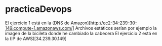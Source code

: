 # practicaDevops

El ejercicio 1 está en la (DNS de Amazon)[http://ec2-34-239-30-149.compute-1.amazonaws.com/]
  Archivos estáticos serían por ejemplo la imagen de la bicileta donde he cambiado la cabecera
El ejercicio 2 está en la (IP de AWS)[34.239.30.149] 
